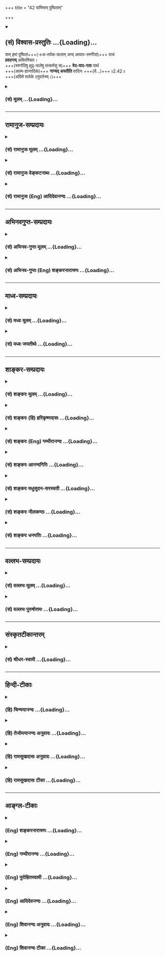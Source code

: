 +++
title = "42 यामिमाम् पुष्पिताम्"

+++
<div class="js_include" newlevelforh1="2" title="(सं) विश्वास-प्रस्तुतिः" unfilled url="/mahAbhAratam/shlokashaH/06-bhIShma-parva/03-bhagavad-gItA-parva/saMskRtam/vishvAsa-prastutiH/02_sAnkhya-yogaH_sarva-/42_yAmimAm_puShpitAm.md">
<details open><summary><h2>(सं) विश्वास-प्रस्तुतिः ...{Loading}...</h2></summary>

याम् इमां पुष्पितां+++(→अ-तर्पक-फलाम् अप्य् आपात-रमणीयां)+++ वाचं  
**प्रवदन्त्य्** अविपश्चितः।  
+++(स्वर्गादिषु क्षुद्र-फलेषु तत्कर्मसु च)+++ **वेद-वाद-रताः** पार्थ  
+++(आत्म-ज्ञानादिकं)+++ **नान्यद् अस्तीति** वादिनः +++(ते…)+++॥2.42॥  
+++(अग्रिमे श्लोके ऽनुवर्तनम्।)+++
</details>
</div>
<div class="js_include collapsed" newlevelforh1="3" title="(सं) मूलम्" unfilled url="/mahAbhAratam/shlokashaH/06-bhIShma-parva/03-bhagavad-gItA-parva/saMskRtam/mUlam/02_sAnkhya-yogaH_sarva-/42_yAmimAm_puShpitAm.md">
<details><summary><h3>(सं) मूलम् ...{Loading}...</h3></summary>

यामिमां पुष्पितां वाचं प्रवदन्त्यविपश्चितः।  
वेदवादरताः पार्थ नान्यदस्तीति वादिनः।।2.42।।
</details>
</div>


_________________
## रामानुज-सम्प्रदायः
<div class="js_include collapsed" newlevelforh1="3" title="(सं) रामानुजः मूलम्" unfilled url="/mahAbhAratam/shlokashaH/06-bhIShma-parva/03-bhagavad-gItA-parva/saMskRtam/rAmAnujaH/mUlam/02_sAnkhya-yogaH_sarva-/42_yAmimAm_puShpitAm.md">
<details><summary><h3>(सं) रामानुजः मूलम् ...{Loading}...</h3></summary>

अग्रिमे टीका दृश्या।
</details>
</div>
<div class="js_include collapsed" newlevelforh1="3" title="(सं) रामानुजः वेङ्कटनाथः" unfilled url="/mahAbhAratam/shlokashaH/06-bhIShma-parva/03-bhagavad-gItA-parva/saMskRtam/rAmAnujaH/venkaTanAthaH/02_sAnkhya-yogaH_sarva-/42_yAmimAm_puShpitAm.md">
<details><summary><h3>(सं) रामानुजः वेङ्कटनाथः ...{Loading}...</h3></summary>


।।2.42 2.44।। एवं काम्यकर्मविषयबुद्धितो मोक्षसाधनभूतकर्मविषयाया बुद्धेः
वैलक्षण्यमुपपाद्य अनन्तरं मोक्षसाधने
प्रवृत्तिशैघ्र्यार्थमितरफलवैतृष्ण्यजननाय तत्फलसाधनकर्माधिकृतान्
निन्दतीत्युपरितनश्लोकत्रयमवतारयति अथेति। काम्यकर्माधिकृतानिति काम्यकर्मसु
स्वर्गादिस्वाभिलषितसाधनत्वस्वार्थताबुद्धियुक्तानित्यर्थः। पुष्पिताम्
इत्येतत्फलव्यवच्छेदमुखेनासुखोदर्कत्वपरमित्यभिप्रायेणाह
आपातरमणीयामिति। अल्पज्ञा इति। विविधं पश्यच्चित्त्वं हि
विपश्चित्त्वम्। पृषोदरादीनि यथोपदिष्टम् अष्टा.6।3।409 पश्यच्छब्दावयवस्य
यच्छब्दस्य लोपः। तच्च बहुज्ञत्वम्।
तद्व्यतिरेकश्चात्रोपनिषत्साध्यस्थिरास्थिरादिविवेकाभावादल्पज्ञत्वमिति
भावः। जन्मकर्म इत्यादेः गतिविशेषणत्वभ्रमव्युदासाय गतिं
प्रतीत्यस्यापेक्षितपूरणाय च क्रममुल्लङ्घ्य प्रागेवोक्तम्। भोगैश्वर्यगतिं
प्रति वर्तमानामिति। एतेनवाचं इत्यस्य काम्यविधिभागपरत्वमुक्तं भवति।  
सामान्येन वैदिकनिन्दाभ्रममपाकरोति स्वर्गादिफलवादा इति।
वेदशब्दोऽत्रवेदेषु वेदान्तेषु च गीयते इत्यादाविव कर्मभागपरः। तत्रापि
विधिभागफलार्थवादभागविषयतया पुरुषवाक्यवेदवाक्यविषयतया वा वाचंवेदवाद
इत्यनयोरपौनरुक्त्यमिति भावः। नान्यदस्ति इतिवादे पूर्वोत्तरपदानामर्थं
हेतुतया उपादत्ते तत्सङ्गातिरेकेणेति। अपवर्गस्वरूपनिषेधोऽशक्य
इत्यभिप्रायेणोक्तम् अधिकं फलमिति। वादिनः इत्यनेन
तथावदनशीलत्वविवक्षाव्यञ्जनाय वदन्त इति वर्तमानप्रत्ययान्तेन
व्याख्यातम्। कामप्रवणमनस इति कामेष्वात्मा मनो येषां ते कामात्मान इति
व्यधिकरणबहुव्रीहिरिति भावः। स्वर्गपरायणा इति स्वर्गः परः परायणं
परमप्राप्यं येषां ते स्वर्गपराः मोक्षविमुखा इति भावः। कामात्मनः
स्वर्गपराः इतिपदद्वयस्य सामान्यविशेषविषयतया दृष्टादृष्टविषयतया वा
हेतुसाध्यविषयतया वा कामोन्मुख्यान्यवैमुख्यपरतया वा पुनरुक्तिपरिहारः।  
  
  
स्वर्गादिफलभोगमध्ये जन्मादिभ्रमं व्युदस्यति स्वर्गादिफलावसान इति।
यावत्सम्पातमुषित्वाऽथैतमेवाध्वानं पुनर्निवर्तन्ते छां.उ.5।10।5
प्राप्यान्तं कर्मणस्तस्य यत्किञ्चेह करोत्ययम्। तस्माल्लोकात्पुनरेत्यस्मै
लोकाय कर्मणे बृ.उ.4।4।6आब्रह्मभवनाल्लोकाः पुनरावर्तिनोऽर्जुन
8।16स्वर्गेऽपि पातभीतस्य क्षयिष्णोर्नास्ति निर्वृतिः वि.पु.6।5।50
इत्यादिश्रुतिस्मृतय इह द्रष्टव्याः।
जन्मवत्कर्मणोऽप्यनुशयाख्यकर्मशेषफलत्वख्यापनाय समानाधिकरणसमासतां दर्शयति
जन्मकर्माख्यफलप्रदामिति। कर्मशेषेण पुनरुत्कृष्टापकृष्टजन्मप्राप्तौ
श्रुतिस्तावत् प्लवा ह्येते अदृढा यज्ञरूपा अष्टादशोक्तमवरं येषु कर्म।
एतच्छ्रेयो येऽभिनन्दन्ति मूढा जरामृत्यू ते पुनरेवापि यन्ति मुं.उ.1।2।7
तद्य इह रमणीयचरणा अभ्याशो ह यत्ते रमणीयां योनिमापद्येरन् ब्राह्मणयोनिं
वा क्षत्ति्रययोनिं वा वैश्ययोनिं वा अथ य इह कपूयचरणा अभ्याशो ह यत्ते
कपूयां योनिमापद्येरन् श्वयोनिं वा सूकरयोनिं वा चण्डालयोनिं वा
छां.उ.5।10।7 इत्यादिः। जन्मकर्मादेः सर्वस्य कर्मशेषमूलत्वे स्मृतयश्च
वर्णा आश्रमाश्च स्वकर्मनिष्ठाः प्रेत्य स्वकर्मफलमनुभूय ततः शेषेण
विशिष्टदेशजातिकुलरूपायुश्श्रुतवित्तवृत्तसुखमेधसो जन्म प्रतिपद्यन्ते।
विष्वञ्चो विपरीता नश्यन्ति गौ.ध.2।11।10।11 इति। तथा ततः परिवृत्तौ
कर्मफलशेषेण जातिं रूपं वर्णं बलं मेधां प्रज्ञां द्रव्याणि
धर्मानुष्ठानमिति प्रतिपद्यते। तच्चक्रवदुभयोर्लोकदयोः सुख एव वर्तते
आ.स्तं.ध.2।1।2।3 इत्यादयः। वैराग्यपादे चायमर्थो व्यक्तमनुसन्धेयः। अत्र
जन्माख्यकर्मफलप्रदामिति केषुचित्कोशेषु पाठः। ननु
ज्योतिष्टोमादिक्रियाविशेषस्वरूपमात्रं कामिनो ज्ञानिनश्च समानम्
तत्कथंक्रियाविशेषबहुलाम् इति कामिनो विशिष्याभिधीयते तत्रोक्तम्
तत्त्वज्ञानरहिततयेति। ज्ञानिनां हि सर्वं कर्म क्रियमाणमपि
ज्ञानप्रचुरमेव। तच्चैकफलसाधनतया एकशास्त्रार्थरूपम्। न च मोक्षानुपयुक्ताः
सर्वे क्रियाविशेषास्तेन क्रियन्ते। अतः प्रयासबहुलं परिमितनश्वरफलं
चामुमुक्षोः कर्मेति भावः। अन्येषां वाचा अन्येषामपहृतचित्तत्वभ्रमं
निरस्यन् षष्ठ्यन्तपदयोरदृष्टविशेष्ययोः प्रस्तुतविशेष्यविषयत्वं चाह
तेषामिति। तयेति। यद्वृत्तप्रतिनिर्वेशरूपव्याख्येयोपादानम् तत्परामृष्टं
प्रकृतं चेतोपहरणहेतुमाह भोगैश्वर्यविषययेति। अपहृतचेतसाम् इत्यस्य
पूर्वपदेनार्थपौनरुक्त्यपरिहाराय तदर्थस्य
प्रकृतव्यवसायात्मकबुद्ध्यभावहेतुत्वाय चोक्तम्
अपहृतात्मज्ञानानामिति। यथोदितेति प्रागुक्तप्रकारेत्यर्थः। न विधीयते
केनचिद्धेतुना न क्रियत इत्यर्थः। ततः फलितमुच्यते नोत्पद्यत इति।
समाधिशब्दस्य बुद्धिविशेषविवक्षायामत्रानन्वयान्मनोविषयत्वे व्युत्पत्तिमाह
समाधीयतेऽस्मिन्निति निधीयतेऽस्मिन्निति निधिवत्। यथोदितेत्याद्युक्तं
प्रकारं विवृणोति तेषां मनसीत्यादिना। विधीयत इति
वर्तमाननिर्देशतात्पर्यसिद्धमुक्तंकदाचिदपीति। एषां निन्दा किमर्थमित्यत
आहअत इति व्यवसायात्मकबुद्धिविरोधादित्यर्थः। मुमुक्षुणा न सङ्गः कर्तव्य
इति निस्सङ्गेन काम्यानामपि करणमनुमन्यते स्वरूपमात्रस्य
मोक्षविरोधित्वाभावात्। मोक्षेच्छाऽस्ति चेद्बन्धकेच्छा न कार्येत्युक्तं
भवति।  

</details>
</div>
<div class="js_include collapsed" newlevelforh1="3" title="(सं) रामानुजः (Eng) आदिदेवानन्दः" unfilled url="/mahAbhAratam/shlokashaH/06-bhIShma-parva/03-bhagavad-gItA-parva/saMskRtam/rAmAnujaH/english/AdidevAnandaH/02_sAnkhya-yogaH_sarva-/42_yAmimAm_puShpitAm.md">
<details><summary><h3>(सं) रामानुजः (Eng) आदिदेवानन्दः ...{Loading}...</h3></summary>

2.42 - 2.44 The ignorant, whose knowledge is little, and who have as their sole aim the attainment of enjoyment and power, speak the flowery language i.e., having its flowers (show) only as fruits, which look apparently beautiful at first sight. They rejoice in the letter of the Vedas i.e., they are attached to heaven and such other results (promised in the Karma-kanda of the Vedas). They say that there is nothing else,
owing to their intense attachment to these results. They say that there is no fruit superior to heaven etc. They are full of worldly desires and their minds are highly attached to secular desires. They hanker for heaven, i.e. think of the enjoyment of the felicities of heaven, after which one can again have rirth which offers again the opportunity to perform varied rites devoid of true knowledge and leads towards the attainment of enjoyments and power once again. With regard to those who cling to pleasure and power and whose understanding is contaminated by that flowery speech relating to pleasure and lordly powers, the aforesaid mental disposition characterised by resolution, will not arise in their Samadhi. Samadhi here means the mind. The knowledge of the self will not arise in such minds. In the minds of these persons, there cannot arise the mental disposition that looks on all Vedic rituals as means for liberation based on the determined conviction about the real form of the self. Hence, in an aspirant for liberation, there should be no attachment to rituals out of the conviction that they are meant for the acisition of objects of desire only. It may be estioned why the Vedas, which have more of love for Jivas than thousands of parents, and which are endeavouring to save the Jivas, should prescribe in this way rites whose fruits are infinitesimal and which produce only new births.
It can also be asked if it is proper to abandon what is given in the Vedas. Sri Krsna replies to these estions.

</details>
</div>


_________________
## अभिनवगुप्त-सम्प्रदायः
<div class="js_include collapsed" newlevelforh1="3" title="(सं) अभिनव-गुप्तः मूलम्" unfilled url="/mahAbhAratam/shlokashaH/06-bhIShma-parva/03-bhagavad-gItA-parva/saMskRtam/abhinava-guptaH/mUlam/02_sAnkhya-yogaH_sarva-/42_yAmimAm_puShpitAm.md">
<details><summary><h3>(सं) अभिनव-गुप्तः मूलम् ...{Loading}...</h3></summary>

2.44 इत्यत्र दृश्यताम्।
</details>
</div>
<div class="js_include collapsed" newlevelforh1="3" title="(सं) अभिनव-गुप्तः (Eng) शङ्करनारायणः" unfilled url="/mahAbhAratam/shlokashaH/06-bhIShma-parva/03-bhagavad-gItA-parva/saMskRtam/abhinava-guptaH/english/shankaranArAyaNaH/02_sAnkhya-yogaH_sarva-/42_yAmimAm_puShpitAm.md">
<details><summary><h3>(सं) अभिनव-गुप्तः (Eng) शङ्करनारायणः ...{Loading}...</h3></summary>

2.42 See Comment under 2.44

</details>
</div>


_________________
## माध्व-सम्प्रदायः
<div class="js_include collapsed" newlevelforh1="3" title="(सं) मध्वः मूलम्" unfilled url="/mahAbhAratam/shlokashaH/06-bhIShma-parva/03-bhagavad-gItA-parva/saMskRtam/madhvaH/mUlam/02_sAnkhya-yogaH_sarva-/42_yAmimAm_puShpitAm.md">
<details><summary><h3>(सं) मध्वः मूलम् ...{Loading}...</h3></summary>

।।2.42।। स्युरवैदिकानि मतानि अव्यवसायात्मकानि न तु वैदिकानि। तेऽपि हि
केचित्कर्माणि स्वर्गादिफलान्येवाहुरित्यत आह यामिमामिति।
यामाहुस्तयेत्यन्वयः। मोक्षफलमपेक्ष्य स्वर्गादिपुष्पयुक्तां वाचं
प्रवदन्ति। वेदवादरताः कर्मादिवाचकवेदवादरताः। वेदैर्यन्मुखत उच्यते तत्रैव
रताः। नान्यदस्तीतिवादिनःपरोक्षविषया वेदाः परोक्षप्रिया इव हि देवाः
ऐ.उ.1।14बृ.उ.4।2।2मां विधत्तेऽभिधत्ते माम् भाग.11।21।43 इत्यादिभिः
पारोक्ष्येण प्रायो भगवन्तं वदन्ति।  

</details>
</div>
<div class="js_include collapsed" newlevelforh1="3" title="(सं) मध्वः जयतीर्थः" unfilled url="/mahAbhAratam/shlokashaH/06-bhIShma-parva/03-bhagavad-gItA-parva/saMskRtam/madhvaH/jayatIrthaH/02_sAnkhya-yogaH_sarva-/42_yAmimAm_puShpitAm.md">
<details><summary><h3>(सं) मध्वः जयतीर्थः ...{Loading}...</h3></summary>

।।2.42।। यामिमाम् इतिश्लोकस्य प्रकृतोपयोगादर्शनात्सङ्गतिमाह
**स्यु**रिति। न तु वैदिकान्यप्यव्यवसायात्मकानि। ततः किं प्रकृते इत्यत
उक्तं **तेऽपी**ति। व्यवसायात्मकं मतं वैदिकमतमवलम्बमाना अपि केचित्
वैदिकानि सर्वाण्येव कर्माणि स्वर्गादिफलान्याहुः। भवांस्तु काम्यान्येव
स्वर्गादिफलकानि निष्कामानीश्वरार्पणबुद्ध्याऽनुष्ठितानि तु
ज्ञानार्थानीत्यभिप्रैति। तथाच त्वद्वचने निष्ठानुपपत्तिस्तदवस्थेति भावः।
**आह** तेषां वैदिकाभासत्वप्रदर्शनाय निन्दामिति शेषः। भोगैश्वर्यगतेरपि
प्रकृतत्वात्तयेति तत्परामर्शभ्रान्तिं वारयति **यामि**ति। अन्यथा
यच्छब्दः साकाङ्क्षोऽनन्वितः स्यादिति भावः। वाचः पुष्पितत्वं कथं इत्यत आह
**मोक्षे**ति। अत्यल्पत्वेनोपमा। वेदवादरता इत्येतत्कथं निन्दावचनं इत्यत
आह **वेदे**ति। कथमेतस्मात्पदाल्लभ्यते कथं चैषाऽपि निन्दा इत्यत आह
**वेदै**रिति। वादशब्दोऽत्रापाततः प्रतिपादने वर्तते। वक्ष्यते
चात्राभिधानम्। आपाततः प्रतिपाद्यं च कर्मादि सावधारणं चैतत्। अब्भक्षो
वायुभक्ष इति यथेत्यर्थः। सावधारणत्वं कुत इति चेत् उत्तरपदबलादिति तानि
पठति **नान्यदि**ति। आपाततः प्रतीतार्थादन्यस्य सद्भावे भवेदेषां निन्दा।
कोऽसौ कुतश्च इत्यत आह **परोक्षे**ति। क्वचित्प्रकटवचनादिवेत्युक्तम्।
अतएव प्राय इत्याह **देवा** वेदाभिमानिनः। तत्प्रकारसूचनार्थं मां विधत्त
इत्याद्युदाहृतम्। वदन्ति वेदाः।  

</details>
</div>


_________________
## शाङ्कर-सम्प्रदायः
<div class="js_include collapsed" newlevelforh1="3" title="(सं) शङ्करः मूलम्" unfilled url="/mahAbhAratam/shlokashaH/06-bhIShma-parva/03-bhagavad-gItA-parva/saMskRtam/shankaraH/mUlam/02_sAnkhya-yogaH_sarva-/42_yAmimAm_puShpitAm.md">
<details><summary><h3>(सं) शङ्करः मूलम् ...{Loading}...</h3></summary>

।।2.42।।  
  
**याम् इमां** वक्ष्यमाणां **पुष्पितां** पुष्पित इव वृक्षः शोभमानां श्रूयमाण-रमणीयां **वाचं** वाक्य-लक्षणां **प्रवदन्ति**। के? **अविपश्चितः** - अमेधसः अविवेकिन इत्यर्थः, **वेदवादरताः** बह्व्-अर्थ-वाद--फल-साधन-प्रकाशकेषु वेद-वाक्येषु रताः। हे **पार्थ** न
**अन्यत्** स्वर्ग-पश्वादि-फल-साधनेभ्यः कर्मभ्यः **अस्ति इति** एवं**वादिनः** वदनशीलाः।। ते च … 
  

</details>
</div>
<div class="js_include collapsed" newlevelforh1="3" title="(सं) शङ्करः (हि) हरिकृष्णदासः" unfilled url="/mahAbhAratam/shlokashaH/06-bhIShma-parva/03-bhagavad-gItA-parva/saMskRtam/shankaraH/hindI/harikRShNadAsaH/02_sAnkhya-yogaH_sarva-/42_yAmimAm_puShpitAm.md">
<details><summary><h3>(सं) शङ्करः (हि) हरिकृष्णदासः ...{Loading}...</h3></summary>

।।2.42।। जिनमें निश्चयात्मिका बुद्धि नहीं है वे  
  
इस आगे कही जानेवाली पुष्पित वृक्षोंजैसी शोभित सुननेमें ही रमणीय जिस
वाणीको कहा करते हैँ।  
कौन कहा करते हैं अज्ञानी अर्थात् अल्पबुद्धिवाले अविवेकी जो कि बहुत
अर्थवाद और फलसाधनोंको प्रकाश करनेवाले वेदवाक्योंमें रत हैं।  
तथा हे पार्थ जो ऐसे भी कहनेवाले हैं कि स्वर्गप्राप्ति आदि फलके साधनरूप
कर्मोंसे अतिरिक्त अन्य कुछ है ही नहीं।  

</details>
</div>
<div class="js_include collapsed" newlevelforh1="3" title="(सं) शङ्करः (Eng) गम्भीरानन्दः" unfilled url="/mahAbhAratam/shlokashaH/06-bhIShma-parva/03-bhagavad-gItA-parva/saMskRtam/shankaraH/english/gambhIrAnandaH/02_sAnkhya-yogaH_sarva-/42_yAmimAm_puShpitAm.md">
<details><summary><h3>(सं) शङ्करः (Eng) गम्भीरानन्दः ...{Loading}...</h3></summary>

2.42 Partha, O son of Prtha; those devoid of one-pointed conviction, who
pravadanti, utter; imam, this; yam puspitam vacam, flowery talk, which
is going to be stated, which is beautiful like a tree in bloom, pleasant
to hear, and appears to be (meaningful) sentences \[Sentences that can
be called really meaningful are only those that reveal the self.-Tr.\];
who are they; they are avipascitah, people who are undiscerning, of poor
intellect, i.e. non-discriminating; veda-vada-ratah, who remain
engrossed in the utterances of the Vedas, in the Vedic sentences which
reveal many panegyrics, fruits of action and their means; and vadinah,
who declare, are apt tosay; iti, that; na anyat, nothing else \[God,
Liberation, etc.\]; asti, exists, apart from the rites and duties
conducive to such results as attainment of heaven etc. And they are
kamatmanah, have their minds full of desires, i.e. they are swayed by
desires, they are, by nature, full of desires; (and) svarga-parah, have
heaven as the goal. Those who accept heaven (svarga) as the supreme
(para) human goal, to whom heaven is the highest, are svarga-parah. They
utter that speech ( this is supplied to construct the sentence ) which
janma-karma-phala-pradam, promises birth as a result of rites and
duties. The result (phala) of rites and duties (karma) is karma-phala.
Birth (janma) itself is the karma-phala. That (speech) which promises
this is janma-karma-phala-prada. (This speech) is kriya-visesa-bahulam,
full of various special rites; bhoga-aisvarya-gatim-prati, for the
attainment of enjoyment and affluence. Special (visesa) rites (kriya)
are kriya-visesah. The speech that is full (bahula) of these, the speech
by which that is full (bahula) of these, the speech by which these, viz
objects such as heaven, animals and sons, are revealed plentifully, is
kriya-visesa-bahula. Bhoga, enjoyment, and aisvarya, affluence, are
bhoga-aisvarya. Their attainment (gatih) is bhoga-aisvarya-gatih. (They
utter a speech) that is full of the specialized rites, prati, meant for
that (attainment). The fools who utter that speech move in the cycle of
transmigration. This is the idea.

</details>
</div>
<div class="js_include collapsed" newlevelforh1="3" title="(सं) शङ्करः आनन्दगिरिः" unfilled url="/mahAbhAratam/shlokashaH/06-bhIShma-parva/03-bhagavad-gItA-parva/saMskRtam/shankaraH/AnandagiriH/02_sAnkhya-yogaH_sarva-/42_yAmimAm_puShpitAm.md">
<details><summary><h3>(सं) शङ्करः आनन्दगिरिः ...{Loading}...</h3></summary>

।।2.42।। यदि साङ्ख्ययोगरूपैकैव प्रमाणभूता बुद्धिस्तर्हि सैव सर्वेषां
चित्ते किमिति स्थिरा न भवति तत्राह **येषामिति।** ते यामिमां पुष्पितां
वाचं प्रवदन्ति तयापहृतचेतसां कामिनाम्। कामवशान्निश्चयात्मिका बुद्धिर्न
प्रायः स्थिरा भवतीत्याह **ते। यामिति।** इमामित्यध्ययनविध्युपात्तत्वेन
प्रसिद्धत्वं कर्मकाण्डरूपाया वाचो विवक्ष्यते। वक्ष्यमाणत्वं
क्रियाविशेषबहुलामित्यादौ द्रष्टव्यम्। किंशुको हि पुष्पशाली
शोभमानोऽनुभूयते न पुरुषभोग्यफलभागी लक्ष्यते तथेयमपि कर्मकाण्डात्मिका
श्रूयमाणदशायां रमणीया वागुपलभ्यते साध्यसाधनसंबन्धप्रतिभानान्न त्वेषा
निरतिशयफलभागिनी भवति कर्मानुष्ठानफलस्यानित्यत्वादिति मत्वाह
**पुष्पितामिति।** वाक्यत्वेन लक्ष्यतेऽर्थवत्त्वप्रतिभानाद्वस्तुतस्तु न
वाक्यमर्थाभासत्वादित्याह **वाक्यलक्षणामिति।** प्रवक्तॄणां
वेदवाक्यतात्पर्यपरिज्ञानाभावं सूचयति **अविपश्चित इति।** वेदवादा
वेदवाक्यानि तानि च बहूनामर्थवादानां फलानां साधनानां च विधिशेषाणां
प्रकाशकानि तेषु रतिरासक्तिस्तन्निष्ठत्वं तद्वत्त्वमपि तेषां
विशेषणमित्याह **वेदवादेति।** कर्मकाण्डनिष्ठत्वं फलं कथयति
**नान्यदिति।** ईश्वरो वा मोक्षो वा नास्तीत्येवं वदन्तो नास्तिकाः सन्तः
सम्यग्ज्ञानवन्तो न भवन्तीत्यर्थः।  

</details>
</div>
<div class="js_include collapsed" newlevelforh1="3" title="(सं) शङ्करः मधुसूदन-सरस्वती" unfilled url="/mahAbhAratam/shlokashaH/06-bhIShma-parva/03-bhagavad-gItA-parva/saMskRtam/shankaraH/madhusUdana-sarasvatI/02_sAnkhya-yogaH_sarva-/42_yAmimAm_puShpitAm.md">
<details><summary><h3>(सं) शङ्करः मधुसूदन-सरस्वती ...{Loading}...</h3></summary>

।।2.42 2.44।। अव्यवसायिनामपि व्यवसायात्मिका बुद्धिः कुतो न भवति प्रमाणस्य
तुल्यत्वादित्याशङ्क्य  
  
प्रतिबन्धकसद्भावान्न भवतीत्याह त्रिभिः यामिमां वाचं प्रवदन्ति तया
वाचापहृतचेतसामविपश्चितां व्यवसायात्मिका बुद्धिर्न भवतीत्यन्वयः।
इमामध्ययनविध्युपात्तत्वेन प्रसिद्धां पुष्पितां
पुष्पितपलाशवदापातरमणीयां  
  
साध्यसाधनसंबन्धप्रतिभानान्निरतिशयफलाभावाच्च। कुतो
निरतिशयफलत्वाभावस्तत्राह जन्मकर्मफलप्रदां जन्म
चापूर्वशरीरेन्द्रियादिसंबन्धलक्षणं तदधीनं च कर्म
तत्तद्वर्णाश्रमाभिमाननिमित्तं तदधीनं च फलं पुत्रपशुस्वर्गादिलक्षणं
विनश्वरं तानि प्रकर्षेण घटीयन्त्रवदविच्छेदेन ददातीति तथा ताम्। कुतएवमत
आह भोगैश्वर्यगतिं प्रति क्रियाविशेषबहुलां  
  
अमृतपानोर्वशीविहारपारिजातपरिमलादिनिबन्धनो यो भोगस्तत्कारणं च यदैश्वर्यं
देवादिस्वामित्वं तयोर्गतिं प्राप्तिं प्रति  
  
साधनभूता ये क्रियाविशेषा
अग्निहोत्रदर्शपूर्णमासज्योतिष्टोमादयस्तैर्बहुलां विस्तृताम्।
अतिबाहुल्येन  
  
भोगैश्वर्यसाधनक्रियाकलापप्रतिपादिकामिति यावत्। कर्मकाण्डस्य हि
ज्ञानकाण्डापेक्षया सर्वत्रातिविस्तृतत्वं प्रसिद्धम्। एतादृशीं
कर्मकाण्डलक्षणां वाचं प्रवदन्ति प्रकृष्टां
परमार्थस्वर्गादिफलामभ्युपगच्छन्ति। के। येऽविपश्चितो  
  
विचारजन्यतात्पर्यपरिज्ञानशून्याः। अतएव वेदवादरताः वेदे ये सन्ति वादा
अर्थवादाःअक्षय्यं ह वै चातुर्मास्ययाजिनः सुकृतं भवति इत्येवमादयस्तेष्वेव
रता वेदार्थसत्यत्वेनैवमेवैतदिति मिथ्याविश्वासेन संतुष्टाः। हे पार्थ अतएव
नान्यदस्तीतिवादिनः कर्मकाण्डापेक्षया नास्त्यन्यज्ज्ञानकाण्डं सर्वस्यापि
वेदस्य कार्यपरत्वात् कर्मफलापेक्षया च नास्त्यन्यन्निरतिशयं ज्ञानफलमिति
वदनशीलाः। महता प्रबन्धेन ज्ञानकाण्डविरुद्धार्थभाषिण इत्यर्थः। कुतो
मोक्षद्वेषिणस्ते। यतः कामात्मानः  
  
काम्यमानविषयशताकुलचित्तत्वेन काममयाः। एवंसति मोक्षमपि कुतो न कामयन्ते।
यतः स्वर्गपराः स्वर्ग एवोर्वश्याद्युपेतत्वेन पर उत्कृष्टो येषां ते तथा।
स्वर्गातिरिक्तः पुरुषार्थो नास्तीति भ्राम्यन्तो
विवेकवैराग्याभावान्मोक्षकथामपि सोढुमक्षमा इति यावत्। तेषां च
पूर्वोक्तभोगैश्वर्ययोः प्रसक्तानां क्षयित्वादिदोषादर्शनेन
निविष्टान्तःकरणानां तया क्रियाविशेषबहुलया वाचापहृतमाच्छादितं चेतो
विवेकज्ञानं येषां तथाभूतानामर्थवादाः स्तुत्यर्थास्तात्पर्यविषये
प्रमाणान्तराबाधिते वेदस्य प्रामाण्यमिति सुप्रसिद्धमपि ज्ञातुमशक्तानां
समाधावन्तःकरणे व्यवसायात्मिका बुद्धिर्न विधीयते। न भवतीत्यर्थः।
समाधिविषया व्यवसायात्मिका बुद्धिस्तेषां न भवतीति वा। अधिकरणे विषये वा
सप्तम्यास्तुल्यत्वात्। विधीयत इति कर्मकर्तरि लकारः।
समाधीयतेऽस्मिन्सर्वमिति व्युत्पत्त्या समाधिरन्तःकरणं वा परमात्मा वेति
नाप्रसिद्धार्थकल्पनम्। अहं ब्रह्मेत्यवस्थानं समाधिस्तन्निमित्तं
व्यवसायात्मिका बुद्धिर्नोत्पद्यत इति व्याख्याने तु रूढिरेवादृता।
अयंभावःयद्यति काम्यान्यग्निहोत्रादीनि शुद्ध्यर्थेभ्यो न विशिष्यन्ते
तथापि  
  
फलाभिसंधिदोषान्नाशयशुद्धिं संपादयन्ति। भोगानुगुणा तु शुद्धिर्न
ज्ञानोपयोगिनी। एतदेव दर्शयितुं भोगैश्वर्यप्रसक्तानामिति  
  
पुनरुपात्तम्। फलाभिसन्धिभन्तरेण तु कृतानि कर्माणि ज्ञानोपयोगिनीं
शुद्धिमादधतीति सिद्धं विपश्चिदविपश्चितोः  
  
फलवैलक्षण्यम्। विस्तरेण चैतदग्रे प्रतिपादयिष्यते।  

</details>
</div>
<div class="js_include collapsed" newlevelforh1="3" title="(सं) शङ्करः नीलकण्ठः" unfilled url="/mahAbhAratam/shlokashaH/06-bhIShma-parva/03-bhagavad-gItA-parva/saMskRtam/shankaraH/nIlakaNThaH/02_sAnkhya-yogaH_sarva-/42_yAmimAm_puShpitAm.md">
<details><summary><h3>(सं) शङ्करः नीलकण्ठः ...{Loading}...</h3></summary>

।।2.42।। उत्तरार्धमेव विवृणोति **यामिमामित्यादिना।** यां पुष्पितां
पुष्पितद्रुमवद्दूरतो रमणीयां वाचम्अक्षय्यं ह वै चातुर्मास्ययाजिनः सुकृतं
भवतिअपाम सोमममृता अभूम इत्येवंरूपां प्रवदन्ति। अविपश्चितः अव्यवसायिनो
मूढाः। यतो वेदवादरताः वेदान्तर्गतेषु अर्थवादेषुयस्य पर्णमयी जुहूर्भवतिन
पापँ् श्लोकँ् शृणोति इत्येवमादिषु रताः बद्धश्रद्धाः अतएव कर्मणोऽन्यत्
आत्मज्ञानं तत्फलं मोक्षश्च नास्तीति वादिनो वदनशीलाः।  

</details>
</div>
<div class="js_include collapsed" newlevelforh1="3" title="(सं) शङ्करः धनपतिः" unfilled url="/mahAbhAratam/shlokashaH/06-bhIShma-parva/03-bhagavad-gItA-parva/saMskRtam/shankaraH/dhanapatiH/02_sAnkhya-yogaH_sarva-/42_yAmimAm_puShpitAm.md">
<details><summary><h3>(सं) शङ्करः धनपतिः ...{Loading}...</h3></summary>

।।2.42।। अव्यवसायिनां तु व्यवसायात्मिका बुद्धिर्न भवति
प्रतिबन्धबाहुल्यादित्याशयेनाह **यामिति** त्रिभिः। यामिमां वक्ष्यमाणां
पुष्पितां फलाप्रदपुष्पितवृक्षवच्छोभमानां श्रवणमात्ररमणीयांअपाम सोमभमृता
अभूम इत्यादिरुपां वाचं प्रवदन्ति अविपश्चितो बुद्धिरहिता वेदस्य
वादेऽर्थवादेअक्षय्यं ह वै चातुर्मास्ययाजिनः सुकृतं भवति इत्येवंरुपे रताः
प्रीतिमन्तोऽतएव नान्यन्मोक्षादिकं स्वर्गादन्यदस्तीति वादिनः। त्वया तु मम
मतमेवाभ्युपेयमिति सूचयन्नाह **हे पार्थेति।  
**

</details>
</div>


_________________
## वल्लभ-सम्प्रदायः
<div class="js_include collapsed" newlevelforh1="3" title="(सं) वल्लभः मूलम्" unfilled url="/mahAbhAratam/shlokashaH/06-bhIShma-parva/03-bhagavad-gItA-parva/saMskRtam/vallabhaH/mUlam/02_sAnkhya-yogaH_sarva-/42_yAmimAm_puShpitAm.md">
<details><summary><h3>(सं) वल्लभः मूलम् ...{Loading}...</h3></summary>

।।2.42।। अव्यवसायिनां बुद्धिभेदं निरूपयति यामिमामिति। जैमिनीया वेदवाचं
सर्वकाण्डरूपां सर्वां पुष्पितां प्रकर्षेण कर्तृकर्मफलभावेन युक्तां
वदन्ति। पुष्पस्थानीयेषु स्वर्गादिषु फलत्वबुद्ध्या रता भवन्तीत्यर्थः। यतो
वेदवादेषु फलबोधककर्मवादेषु रताः। न च तत्सत्फलं वेदबोधितत्वादिति वाच्यम्
अर्थान्तरेण वेदबोधितत्वात् तत्फलस्ययन्न दुःखेन सम्भिन्नं
इत्यादिवाक्यात्. तथा चेयं वाक् पुष्पिता न फलिता। तेषु परं गन्धलोभितचेतस
एव ते भ्रान्ता भवन्तीति हृदयम्।  

</details>
</div>
<div class="js_include collapsed" newlevelforh1="3" title="(सं) वल्लभः पुरुषोत्तमः" unfilled url="/mahAbhAratam/shlokashaH/06-bhIShma-parva/03-bhagavad-gItA-parva/saMskRtam/vallabhaH/puruShottamaH/02_sAnkhya-yogaH_sarva-/42_yAmimAm_puShpitAm.md">
<details><summary><h3>(सं) वल्लभः पुरुषोत्तमः ...{Loading}...</h3></summary>

  
  
।।2.42।। नन्वेवं फलोत्तमतां ज्ञात्वा सर्व एवमेव व्यवसायात्मिकां बुद्धिं
कथं न कुर्वन्तीत्याशङ्क्याह यामिमामिति त्रयेण। ये इमां पुष्पितां यां
वाचं फलादिरहितां कुत्सितपुष्पयुक्तलतावददूरदृष्टरम्यां प्रवदन्ति
प्रकर्षेण फलरूपतया वन्दति तेषां व्यवसायात्मिका बुद्धिर्न विधीयते
नोत्पद्यत इत्यर्थः। ननु तेऽपि शास्त्रोक्तज्ञानवन्तः कथं तथा वदन्ति
इत्याकाङ्क्षायामाह अविपश्चित इति। मूर्खा अज्ञाना इत्यर्थः। तेषां मूढत्वं
विशेषणैः प्रकटयति वेदवादरता इति वेदोक्तफलककर्मकरणमेवोचितं न तु
निष्कामतया ते तथा अत एव नान्यदस्तीति वादिनः वेदोक्तव्यतिरिक्तं कर्मफलं
नास्तीति वदनशीलाः।  
  
  
  

</details>
</div>


_________________
## संस्कृतटीकान्तरम्
<div class="js_include collapsed" newlevelforh1="3" title="(सं) श्रीधर-स्वामी" unfilled url="/mahAbhAratam/shlokashaH/06-bhIShma-parva/03-bhagavad-gItA-parva/saMskRtam/shrIdhara-svAmI/02_sAnkhya-yogaH_sarva-/42_yAmimAm_puShpitAm.md">
<details><summary><h3>(सं) श्रीधर-स्वामी ...{Loading}...</h3></summary>

।।2.42।। ननु कामिनोऽपिकष्टान्कामान्विहाय व्यवसायात्मिकामेव बुद्धिं किं न
कुर्वन्ति तत्राह **यामिति।** पुष्पितां विषलतावदापातरमणीयां प्रकृष्टां
परमार्थफलपरामेव वदन्ति वाचं स्वर्गादिफलश्रुतिं ये तेषां तया
वाचापहृतचेतसां व्यवसायात्मिका बुद्धिर्न विधीयत इति तृतीयेनान्वयः। किमिति
तथा वदन्ति। यतोऽविपश्चितो मूढाः। तत्र हेतुः। वेदे ये वादा
अर्थवादाःअक्षय्यं ह वै चातुर्मास्ययाजिनः सुकृतं भवतिअपाम सोमममृता अभूम
इत्याद्यास्तेष्वेव रताः प्रीताः। अतएव अतः परमन्यदीश्वरतत्त्वं प्राप्यं
नास्तीति वचनशीलाः।  

</details>
</div>


_________________
## हिन्दी-टीकाः
<div class="js_include collapsed" newlevelforh1="3" title="(हि) चिन्मयानन्दः" unfilled url="/mahAbhAratam/shlokashaH/06-bhIShma-parva/03-bhagavad-gItA-parva/hindI/chinmayAnandaH/02_sAnkhya-yogaH_sarva-/42_yAmimAm_puShpitAm.md">
<details><summary><h3>(हि) चिन्मयानन्दः ...{Loading}...</h3></summary>

।।2.42।। no commentary.  

</details>
</div>
<div class="js_include collapsed" newlevelforh1="3" title="(हि) तेजोमयानन्दः अनुवादः" unfilled url="/mahAbhAratam/shlokashaH/06-bhIShma-parva/03-bhagavad-gItA-parva/hindI/tejomayAnandaH/anuvAdaH/02_sAnkhya-yogaH_sarva-/42_yAmimAm_puShpitAm.md">
<details><summary><h3>(हि) तेजोमयानन्दः अनुवादः ...{Loading}...</h3></summary>

।।2.42।। हे पार्थ अविवेकी पुरुष वेदवाद में रमते हुये जो यह पुष्पिता
(दिखावटी शोभा की) वाणी बोलते हैं; इससे (स्वर्ग से) बढ़कर और कुछ नहीं
है।।।  
  

</details>
</div>
<div class="js_include collapsed" newlevelforh1="3" title="(हि) रामसुखदासः अनुवादः" unfilled url="/mahAbhAratam/shlokashaH/06-bhIShma-parva/03-bhagavad-gItA-parva/hindI/rAmasukhadAsaH/anuvAdaH/02_sAnkhya-yogaH_sarva-/42_yAmimAm_puShpitAm.md">
<details><summary><h3>(हि) रामसुखदासः अनुवादः ...{Loading}...</h3></summary>

।।2.42 -- 2.43।। हे पृथानन्दन ! जो कामनाओंमें तन्मय हो रहे हैं, स्वर्गको
ही श्रेष्ठ माननेवाले हैं, वेदोंमें कहे हुए सकाम कर्मोंमें प्रीति
रखनेवाले हैं, भोगोंके सिवाय और कुछ है ही नहीं - ऐसा कहनेवाले हैं, वे
अविवेकी मनुष्य इस प्रकारकी जिस पुष्पित (दिखाऊ शोभायुक्त) वाणीको कहा करते
हैं, जो कि जन्मरूपी कर्मफलको देनेवाली है तथा भोग और ऐश्वर्यकी प्राप्तिके
लिये बहुतसी क्रियाओंका वर्णन करनेवाली है।

</details>
</div>
<div class="js_include collapsed" newlevelforh1="3" title="(हि) रामसुखदासः टीका" unfilled url="/mahAbhAratam/shlokashaH/06-bhIShma-parva/03-bhagavad-gItA-parva/hindI/rAmasukhadAsaH/TIkA/02_sAnkhya-yogaH_sarva-/42_yAmimAm_puShpitAm.md">
<details><summary><h3>(हि) रामसुखदासः टीका ...{Loading}...</h3></summary>

।।2.42।।***व्याख्या--*'कामात्मानः'--**वे कामनाओंमें इतने रचे-पचे रहते
हैं कि वे कामनारूप ही बन जाते हैं। उनको अपनेमें और कामनामें भिन्नता ही
नहीं दीखती। उनका तो यही भाव होता है कि कामनाके बिना आदमी जी नहीं सकता,
कामनाके बिना कोई भी काम नहीं हो सकता, कामनाके बिना आदमी पत्थरकी जड हो
जाता है ,उसको चेतना भी नहीं रहती। ऐसे भाववाले पुरुष **'कामात्मानः'**
हैं।  
स्वयं तो नित्य-निरन्तर ज्यों-का-त्यों रहता है, उसमें कभी घट-बढ़ नहीं
होती, पर कामना आती-जाती रहती है और घटती-बढ़ती है। स्वयं परमात्माका अंश
है और कामना संसारके अंशको लेकर है। अतः स्वयं और कामना--ये दोनों सर्वथा
अलग-अलग हैं। परन्तु कामनामें रचे-पचे लोगोंको अपने स्वरूपका अलग भान ही
नहीं होता।  
**'स्वर्गपराः'--**स्वर्गमें बढ़िया-से-बढ़िया दिव्य भोग मिलते हैं,
इसलिये उनके लक्ष्यमें स्वर्ग ही सर्वश्रेष्ठ होता है और वे उसकी
प्राप्तिमें ही रात-दिन लगे रहते हैं।  
यहाँ **'स्वर्गपराः'** पदसे उन मनुष्योंकी बात कही गयी है, जो वेदोंमें,
शास्त्रोंमें वर्णित स्वर्गादि लोकोंमें आस्था रखनेवाले हैं।  
**वेदवादरताः पार्थ नान्यदस्तीति वादिनः'--वे वेदोंमें कहे हुए सकाम
कर्मोंमें प्रीति रखनेवाले हैं अर्थात् वेदोंका तात्पर्य वे केवल भोगोंमें
और स्वर्गकी प्राप्तिमें मानते हैं ,इसलिये वे **'वेदवादरताः'** हैं।
उनकी मान्यतामें यहाँके और स्वर्गके भोगोंके सिवाय और कुछ है ही नहीं
अर्थात् उनकी दृष्टिमें भोगोंके सिवाय परमात्मा, तत्त्वज्ञान, मुक्ति,
भगवत्प्रेम आदि कोई चीज है ही नहीं। अतः वे भोगोंमें ही रचे-पचे रहते हैं।
भोग भोगना उनका मुख्य लक्ष्य रहता है।  
**'यामिमां पुष्पितां वाचं प्रवदन्त्यविपश्चितः'--**जिनमें सत्-असत्,
नित्य-अनित्य, अविनाशी-विनाशीका, विवेक नहीं है, ऐसे अविवेकी मनुष्य
वेदोंकी जिस वाणीमें संसार और भोगोंका वर्णन है, उस पुष्पित वाणीको कहा
करते हैं।  
यहाँ **'पुष्पिताम्'** कहनेका तात्पर्य है कि भोग और ऐश्वर्यकी
प्राप्तिका वर्णन करनेवाली वाणी केवल फूल-पत्ती ही है, फल नहीं है। तृप्ति
फलसे ही होती है, फूल-पत्तीकी शोभासे नहीं। वह वाणी स्थायी फल देनेवाली
नहीं है। उस वाणीका जो फल--स्वर्गादिका भोग है, वह केवल देखनेमें ही सुन्दर
दीखता है, उसमें स्थायीपना नहीं है।  
**'जन्मकर्मफलप्रदाम्'--**वह पुष्पित वाणी जन्मरूपी कर्मफलको देनेवाली है;
क्योंकि उसमें सांसारिक भोगोंको ही महत्व दिया गया है। उन भोगोंका राग ही
आगे जन्म होनेमें कारण है (गीता 13। 21)।  
**'क्रियाविशेषबहुलां भोगैश्वर्यगतिं प्रति'--**वह पुष्पित अर्थात् दिखाऊ
शोभायुक्त वाणी भोग और ऐश्वर्यकी प्राप्तिके लिये जिन सकाम अनुष्ठानोंका
वर्णन करती है, उनमें क्रियाओंकी बहुलता रहती है अर्थात् उन अनुष्ठानोंमें
अनेक तरहकी विधियाँ होती हैं, अनेक तरहकी क्रियाएँ करनी पड़ती हैं, अनेक
तरहके पदार्थोंकी जरूरत पड़ती है एवं शरीर आदिमें परिश्रम भी अधिक होता है
(गीता 18। 24)।**

</details>
</div>


_________________
## आङ्ग्ल-टीकाः
<div class="js_include collapsed" newlevelforh1="3" title="(Eng) शङ्करनारायणः" unfilled url="/mahAbhAratam/shlokashaH/06-bhIShma-parva/03-bhagavad-gItA-parva/english/shankaranArAyaNaH/02_sAnkhya-yogaH_sarva-/42_yAmimAm_puShpitAm.md">
<details><summary><h3>(Eng) शङ्करनारायणः ...{Loading}...</h3></summary>

2.42. - 2.43. O son of Prtha ! Those, whose very nature is desire, whose goal is heaven, who esteem only the Vedic declaration \[of fruits\], who declare that there is nothing else, who proclaim this flowery speech about the paths to the lordship of the objects of enjoyment-\[the paths\] that are full of different actionsand who desire action alone as a fruit of their birth-they are men without insight.

</details>
</div>
<div class="js_include collapsed" newlevelforh1="3" title="(Eng) गम्भीरानन्दः" unfilled url="/mahAbhAratam/shlokashaH/06-bhIShma-parva/03-bhagavad-gItA-parva/english/gambhIrAnandaH/02_sAnkhya-yogaH_sarva-/42_yAmimAm_puShpitAm.md">
<details><summary><h3>(Eng) गम्भीरानन्दः ...{Loading}...</h3></summary>

2.42-2.43 O son of Prtha, those undiscerning people who utter this flowery talk which promises birth as a result of rites and duties, and is full of various special rites meant for the attainment of enjoyment and affluence , they remain engrossed in the utterances of the Vedas and declare that nothing else exists; their minds are full of desires and they have heaven as the goal.

</details>
</div>
<div class="js_include collapsed" newlevelforh1="3" title="(Eng) पुरोहितस्वामी" unfilled url="/mahAbhAratam/shlokashaH/06-bhIShma-parva/03-bhagavad-gItA-parva/english/purohitasvAmI/02_sAnkhya-yogaH_sarva-/42_yAmimAm_puShpitAm.md">
<details><summary><h3>(Eng) पुरोहितस्वामी ...{Loading}...</h3></summary>

2.42 Only the ignorant speak in figurative language. It is they who extol the letter of the scriptures, saying, There is nothing deeper than this.'

</details>
</div>
<div class="js_include collapsed" newlevelforh1="3" title="(Eng) आदिदेवनन्दः" unfilled url="/mahAbhAratam/shlokashaH/06-bhIShma-parva/03-bhagavad-gItA-parva/english/AdidevanandaH/02_sAnkhya-yogaH_sarva-/42_yAmimAm_puShpitAm.md">
<details><summary><h3>(Eng) आदिदेवनन्दः ...{Loading}...</h3></summary>

2.42 - 2.44 O! Partha, the unwise, who rejoice in the letter of the Vedas, say, 'There is nothing else.' They are full only of wordly desires and they hanker for heaven. They speak flowery words which offer rirth as the fruit of work. They look upon the Vedas as consisting entirely of varied rites for the attainment of pleasure and power. Those who cling so to pleasure and power are attracted by that speech
(offering heavenly rewards) and are unable to develop the resolute will of a concentrated mind.

</details>
</div>
<div class="js_include collapsed" newlevelforh1="3" title="(Eng) शिवानन्दः अनुवादः" unfilled url="/mahAbhAratam/shlokashaH/06-bhIShma-parva/03-bhagavad-gItA-parva/english/shivAnandaH/anuvAdaH/02_sAnkhya-yogaH_sarva-/42_yAmimAm_puShpitAm.md">
<details><summary><h3>(Eng) शिवानन्दः अनुवादः ...{Loading}...</h3></summary>

2.42 Flowery speech is uttered by the unwise, taking pleasure in the eulogising words of the Vedas, O Arjuna, saying, "There is nothing else."

</details>
</div>
<div class="js_include collapsed" newlevelforh1="3" title="(Eng) शिवानन्दः टीका" unfilled url="/mahAbhAratam/shlokashaH/06-bhIShma-parva/03-bhagavad-gItA-parva/english/shivAnandaH/TIkA/02_sAnkhya-yogaH_sarva-/42_yAmimAm_puShpitAm.md">
<details><summary><h3>(Eng) शिवानन्दः टीका ...{Loading}...</h3></summary>

2.42 याम which; इमाम् this; पुष्पिताम् flowery; वाचम् speech; प्रवदन्ति
utter; अविपश्चितः the unwise; वेदवादरताः takign pleasure in the eulogising words of the Vedas; पार्थ O Partha; न not; अन्यत् other;
अस्ति is; इति thus; वादिनः saying.Commentary Unwise people who are lacking in discrimination lay great stress upon the Karma Kanda or the ritualistic portion of the Vedas; which lays down specific rules for specific actions for,the attainment of specific fruits and ectol these actions and rewards unduly. They are highly enamoured of such Vedic passages which prescribe ways for the attainment of heavenly enjoyments.
They say that there is nothing else beyond the sensual enjoyments in Svarga (heaven) which can be obtained by performing the rites of the Karma Kanda of the Vedas.There are two main divisions of the Vedas --
Karma Kanda (the section dealing with action) and Jnana Kanda (the section dealing with knowledge). The Karma Kanda comprises the Brahmanas and the Samhitas. This is the authority for the Purvamimamsa school founded by Jaimini. The followers of this school deal with rituals and prescribe many of them for attaining enjoyments and power here and happiness in heaven. They regard this as the ultimate object of human existence. Ordinary people are attracted by their panegyrics. The Jnana Kanda comprises the Aranyakas and the Upanishads which deal with the nature of Brahman or the Supreme Self.Life in heaven is also transitory.
After the fruits of the good actions are exhausted; one has to come back to this earthplane. Liberatio or Moksha can only be attained by knowledge of the Self but not by performing a thousand and one sacrifices.Lord Krishna assigns a comparatively inferior position to the doctrine of the Mimamsakas of performing Vedic sacrifices for obtaining heaven; power and lordship in this world as they cannot give us final liberation.

</details>
</div>
